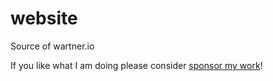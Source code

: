 # website
Source of wartner.io
  
 If you like what I am doing please consider [sponsor my work](https://github.com/sponsors/fwartner)!